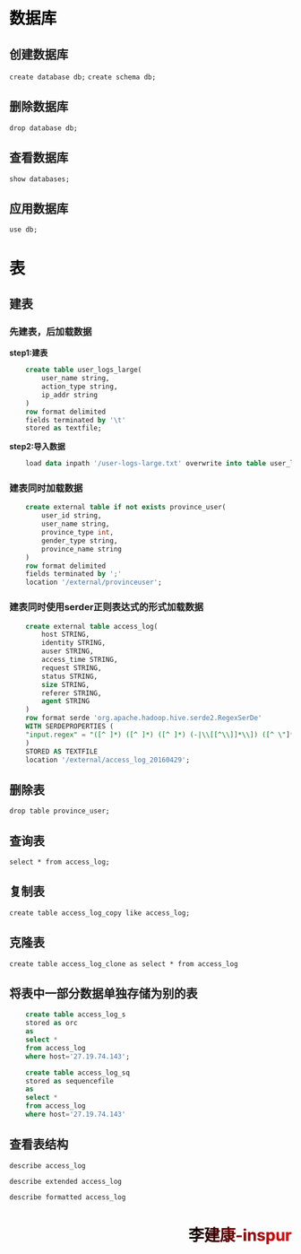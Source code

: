 # 数据库
## 创建数据库
`create database db;`
`create schema db;`
## 删除数据库
`drop database db;`
## 查看数据库
`show databases;`
## 应用数据库
`use db;`
# 表
## 建表
### 先建表，后加载数据
**step1:建表**
```sql
    create table user_logs_large(
        user_name string,
        action_type string,
        ip_addr string
    )
    row format delimited
    fields terminated by '\t'
    stored as textfile;
```
**step2:导入数据**
```sql
    load data inpath '/user-logs-large.txt' overwrite into table user_logs_large;
```
### 建表同时加载数据
```sql
    create external table if not exists province_user(
        user_id string,
        user_name string,
        province_type int,
        gender_type string,
        province_name string
    )
    row format delimited
    fields terminated by ';'
    location '/external/provinceuser';
```
### 建表同时使用serder正则表达式的形式加载数据
```sql
    create external table access_log(
        host STRING,
        identity STRING,
        auser STRING,
        access_time STRING,
        request STRING,
        status STRING,
        size STRING,
        referer STRING,
        agent STRING
    )
    row format serde 'org.apache.hadoop.hive.serde2.RegexSerDe'
    WITH SERDEPROPERTIES (
    "input.regex" = "([^ ]*) ([^ ]*) ([^ ]*) (-|\\[[^\\]]*\\]) ([^ \"]*|\"[^\"]*\") (-|[0-9]*) (-|[0-9]*)(?: ([^ \"]*|\"[^\"]*\") ([^ \"]*|\"[^\"]*\"))?"
    )
    STORED AS TEXTFILE
    location '/external/access_log_20160429';
```
## 删除表
`drop table province_user;`
## 查询表
`select * from access_log;`
## 复制表
`create table access_log_copy like access_log;`
## 克隆表
`create table access_log_clone as select * from access_log`
## 将表中一部分数据单独存储为别的表
```sql
    create table access_log_s
    stored as orc
    as
    select * 
    from access_log
    where host='27.19.74.143';
```
```sql
    create table access_log_sq
    stored as sequencefile
    as
    select * 
    from access_log
    where host='27.19.74.143'
```
## 查看表结构
`describe access_log`

`describe extended access_log`

`describe formatted access_log`

<html lang="en">
<head>
<meta charset="UTF-8" />

<style type="text/css">
    h1{
        position: relative;
        color: black;
    }
    h1:before{
        content: attr(text);
        position: absolute;
        z-index: 10;
        color:red;
        -webkit-mask:linear-gradient(to left, red, transparent );
    }
</style>
</head>

<body>
    <h1 align="right" text="李建康-inspur">李建康-inspur</h1>
</body>

</html>
